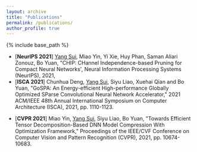 ```yaml
---
layout: archive
title: "Publications"
permalink: /publications/
author_profile: true
---
```


[comment]: <> ({% if author.googlescholar %})

[comment]: <> (  You can also find my articles on <u><a href="{{author.googlescholar}}">my Google Scholar profile</a>.</u>)

[comment]: <> ({% endif %})

{% include base_path %}

[comment]: <> ({% for post in site.publications reversed %})

[comment]: <> (  {% include archive-single.html %})

[comment]: <> ({% endfor %})



* [**NeurIPS 2021**] <u>Yang Sui</u>, Miao Yin, Yi Xie, Huy Phan, Saman Aliari Zonouz, Bo Yuan, "CHIP: CHannel Independence-based Pruning for Compact Neural Networks', Neural Information Processing Systems (NeurIPS), 2021, 
* [**ISCA 2021**] Chunhua Deng, <u>Yang Sui</u>, Siyu Liao, Xuehai Qian and Bo Yuan, "GoSPA: An Energy-efficient High-performance Globally Optimized SParse Convolutional Neural Network Accelerator," 2021 ACM/IEEE 48th Annual International Symposium on Computer Architecture (ISCA), 2021, pp. 1110-1123.

[comment]: <> (  * [[link]]&#40;https://ieeexplore.ieee.org/abstract/document/9499915&#41;)
* [**CVPR 2021**] Miao Yin, <u>Yang Sui</u>, Siyu Liao, Bo Yuan, "Towards Efficient Tensor Decomposition-Based DNN Model Compression With Optimization Framework," Proceedings of the IEEE/CVF Conference on Computer Vision and Pattern Recognition (CVPR), 2021, pp. 10674-10683.

[comment]: <> (  * [[link]]&#40;https://openaccess.thecvf.com/content/CVPR2021/html/Yin_Towards_Efficient_Tensor_Decomposition-Based_DNN_Model_Compression_With_Optimization_Framework_CVPR_2021_paper.html&#41;)
